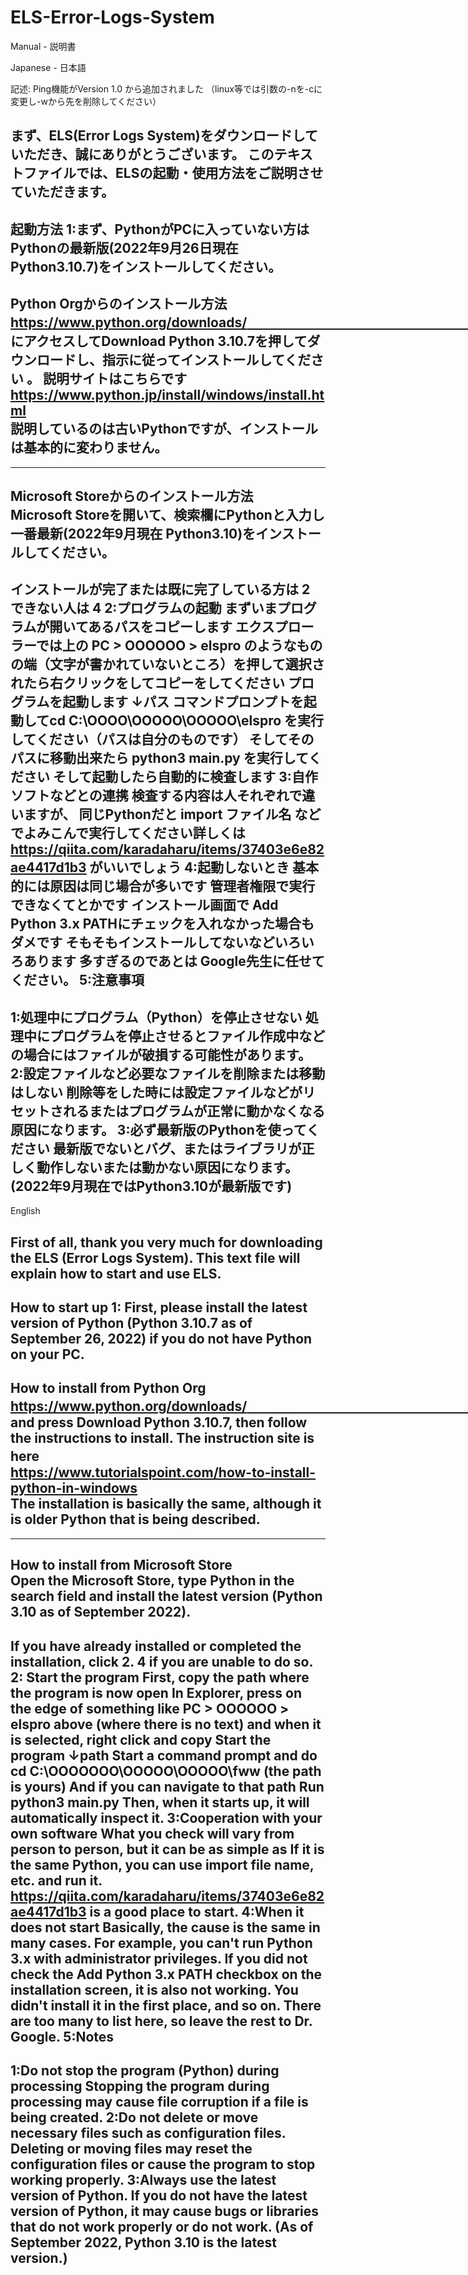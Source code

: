 # ELS-Error-Logs-System

Manual - 説明書

Japanese - 日本語

記述:
Ping機能がVersion 1.0 から追加されました
（linux等では引数の-nを-cに変更し-wから先を削除してください）

まず、ELS(Error Logs System)をダウンロードしていただき、誠にありがとうございます。
このテキストファイルでは、ELSの起動・使用方法をご説明させていただきます。
----------------------------------------------------------------------------------
起動方法
1:まず、PythonがPCに入っていない方はPythonの最新版(2022年9月26日現在 Python3.10.7)をインストールしてください。
-----------------------------------------------------------------------------------------------------
Python Orgからのインストール方法                                                                   
https://www.python.org/downloads/　　　　　　　　　　　　　　　　　　　　　　　　　　　　　　　　  
にアクセスしてDownload Python 3.10.7を押してダウンロードし、指示に従ってインストールしてください 。
説明サイトはこちらです　　　　　　　　　　　　　　　　　　　　　　　　　　　　　　　               
https://www.python.jp/install/windows/install.html                                                 
説明しているのは古いPythonですが、インストールは基本的に変わりません。                             
-----------------------------------------------------------------------------------------------------
---------------------------------------------------------------------------------------------------------------
Microsoft Storeからのインストール方法                                                                       
Microsoft Storeを開いて、検索欄にPythonと入力し一番最新(2022年9月現在 Python3.10)をインストールしてください。
---------------------------------------------------------------------------------------------------------------
インストールが完了または既に完了している方は 2
できない人は 4
2:プログラムの起動
まずいまプログラムが開いてあるパスをコピーします
エクスプローラーでは上の PC > OOOOOO > elspro のようなものの端（文字が書かれていないところ）を押して選択されたら右クリックをしてコピーをしてください
プログラムを起動します            ↓パス 
コマンドプロンプトを起動してcd C:\OOOO\OOOOO\OOOOO\elspro を実行してください（パスは自分のものです）
そしてそのパスに移動出来たら
python3 main.py を実行してください
そして起動したら自動的に検査します
3:自作ソフトなどとの連携
検査する内容は人それぞれで違いますが、
同じPythonだと
import ファイル名 などでよみこんで実行してください詳しくは
https://qiita.com/karadaharu/items/37403e6e82ae4417d1b3 がいいでしょう
4:起動しないとき
基本的には原因は同じ場合が多いです
管理者権限で実行できなくてとかです
インストール画面で Add Python 3.x PATHにチェックを入れなかった場合もダメです
そもそもインストールしてないなどいろいろあります
多すぎるのであとは Google先生に任せてください。
5:注意事項
-----------
1:処理中にプログラム（Python）を停止させない
処理中にプログラムを停止させるとファイル作成中などの場合にはファイルが破損する可能性があります。
2:設定ファイルなど必要なファイルを削除または移動はしない
削除等をした時には設定ファイルなどがリセットされるまたはプログラムが正常に動かなくなる原因になります。
3:必ず最新版のPythonを使ってください
最新版でないとバグ、またはライブラリが正しく動作しないまたは動かない原因になります。(2022年9月現在ではPython3.10が最新版です)
-------------------------------------------------------------------------------------------------------------------------------------------------------------

English

First of all, thank you very much for downloading the ELS (Error Logs System).
This text file will explain how to start and use ELS.
----------------------------------------------------------------------------------
How to start up
1: First, please install the latest version of Python (Python 3.10.7 as of September 26, 2022) if you do not have Python on your PC.
-----------------------------------------------------------------------------------------------------
How to install from Python Org                                                                   
https://www.python.org/downloads/　　　　　　　　　　　　　　　　　　　　　　　　　　　　　　　　  
and press Download Python 3.10.7, then follow the instructions to install.
The instruction site is here　　　　　　　　　　　　　　　　　　　　　　　　　　　　　　　               
https://www.tutorialspoint.com/how-to-install-python-in-windows                                                
The installation is basically the same, although it is older Python that is being described.                             
-----------------------------------------------------------------------------------------------------
---------------------------------------------------------------------------------------------------------------
How to install from Microsoft Store                                                                        
Open the Microsoft Store, type Python in the search field and install the latest version (Python 3.10 as of September 2022).
---------------------------------------------------------------------------------------------------------------
If you have already installed or completed the installation, click 2.
4 if you are unable to do so.
2: Start the program
First, copy the path where the program is now open
In Explorer, press on the edge of something like PC > OOOOOO > elspro above (where there is no text) and when it is selected, right click and copy
Start the program ↓path 
Start a command prompt and do cd C:\OOOOOOO\OOOOO\OOOOO\fww (the path is yours)
And if you can navigate to that path
Run python3 main.py
Then, when it starts up, it will automatically inspect it.
3:Cooperation with your own software
What you check will vary from person to person, but it can be as simple as
If it is the same Python, you can use
import file name, etc. and run it.
https://qiita.com/karadaharu/items/37403e6e82ae4417d1b3 is a good place to start.
4:When it does not start
Basically, the cause is the same in many cases.
For example, you can't run Python 3.x with administrator privileges.
If you did not check the Add Python 3.x PATH checkbox on the installation screen, it is also not working.
You didn't install it in the first place, and so on.
There are too many to list here, so leave the rest to Dr. Google.
5:Notes
-----------
1:Do not stop the program (Python) during processing
Stopping the program during processing may cause file corruption if a file is being created.
2:Do not delete or move necessary files such as configuration files.
Deleting or moving files may reset the configuration files or cause the program to stop working properly.
3:Always use the latest version of Python.
If you do not have the latest version of Python, it may cause bugs or libraries that do not work properly or do not work. (As of September 2022, Python 3.10 is the latest version.)
 -------------------------------------------------------------------------------------------------------------------------------------------------------------
